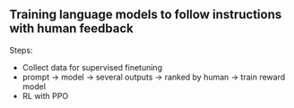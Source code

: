 ## Training language models to follow instructions with human feedback

Steps:

- Collect data for supervised finetuning
- prompt -> model -> several outputs -> ranked by human -> train reward model
- RL with PPO 